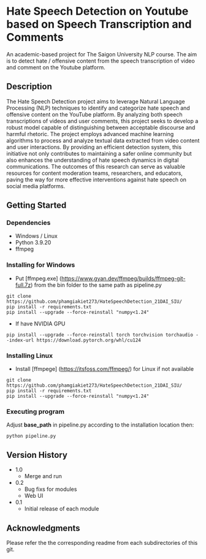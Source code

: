 # Hate Speech Detection on Youtube based on Speech Transcription and Comments

An academic-based project for The Saigon University NLP course. The aim is to detect hate / offensive content from the speech transcription of video and comment on the Youtube platform. 

## Description

The Hate Speech Detection project aims to leverage Natural Language Processing (NLP) techniques to identify and categorize hate speech and offensive content on the YouTube platform. By analyzing both speech transcriptions of videos and user comments, this project seeks to develop a robust model capable of distinguishing between acceptable discourse and harmful rhetoric. The project employs advanced machine learning algorithms to process and analyze textual data extracted from video content and user interactions. By providing an efficient detection system, this initiative not only contributes to maintaining a safer online community but also enhances the understanding of hate speech dynamics in digital communications. The outcomes of this research can serve as valuable resources for content moderation teams, researchers, and educators, paving the way for more effective interventions against hate speech on social media platforms.

## Getting Started

### Dependencies


* Windows / Linux
* Python 3.9.20
* ffmpeg
  
### Installing for Windows

* Put [ffmpeg.exe] (https://www.gyan.dev/ffmpeg/builds/ffmpeg-git-full.7z) from the bin folder to the same path as pipeline.py
```
git clone https://github.com/phamgiakiet273/HateSpeechDetection_21DAI_SIU/
pip install -r requirements.txt
pip install --upgrade --force-reinstall "numpy<1.24"
```
* If have NVIDIA GPU
```
pip install --upgrade --force-reinstall torch torchvision torchaudio --index-url https://download.pytorch.org/whl/cu124
```

### Installing Linux

* Install [ffmpege] (https://itsfoss.com/ffmpeg/) for Linux if not available
```
git clone https://github.com/phamgiakiet273/HateSpeechDetection_21DAI_SIU/
pip install -r requirements.txt
pip install --upgrade --force-reinstall "numpy<1.24"
```

### Executing program

Adjust **base_path** in pipeline.py according to the installation location then:

```
python pipeline.py
```

## Version History
* 1.0
    * Merge and run
* 0.2
    * Bug fixs for modules
    * Web UI
* 0.1
    * Initial release of each module

## Acknowledgments

Please refer the the corresponding readme from each subdirectories of this git.
